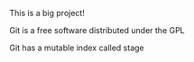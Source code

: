 

This is a big project!

Git is a free software distributed under the GPL

Git has a mutable index called stage